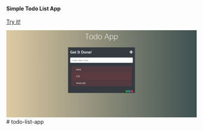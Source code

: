 <h4>Simple Todo List App</h4>
<p><a href="https://alaamou.github.io/todo-list-app/">Try it!</a></p>
<img src="todo.png">
# todo-list-app


